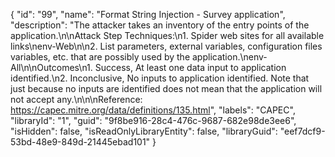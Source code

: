 {
  "id": "99",
  "name": "Format String Injection - Survey application",
  "description": "The attacker takes an inventory of the entry points of the application.\n\nAttack Step Techniques:\n1. Spider web sites for all available links\nenv-Web\n\n2.  List parameters, external variables, configuration files variables, etc. that are possibly used by the application.\nenv-All\n\nOutcomes\n1.   Success,  At least one data input to application identified.\n2.   Inconclusive,   No inputs to application identified. Note that just because no inputs are identified does not mean that the application will not accept any.\n\n\nReference: https://capec.mitre.org/data/definitions/135.html",
  "labels": "CAPEC",
  "libraryId": "1",
  "guid": "9f8be916-28c4-476c-9687-682e98de3ee6",
  "isHidden": false,
  "isReadOnlyLibraryEntity": false,
  "libraryGuid": "eef7dcf9-53bd-48e9-849d-21445ebad101"
}